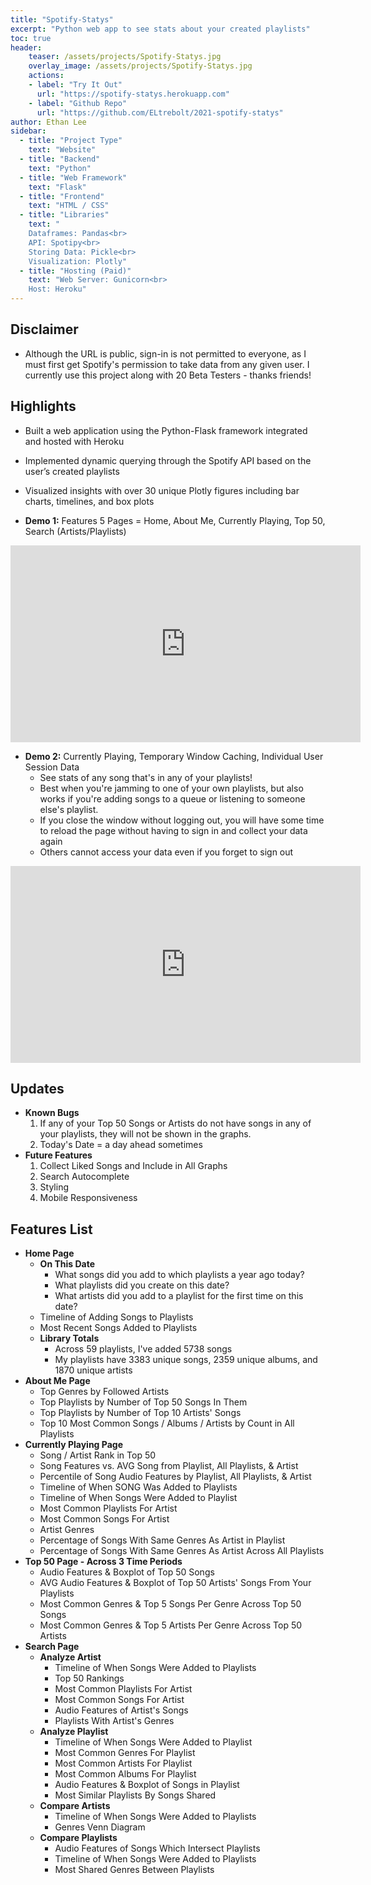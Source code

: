 ```yaml
---
title: "Spotify-Statys"
excerpt: "Python web app to see stats about your created playlists"
toc: true
header:
    teaser: /assets/projects/Spotify-Statys.jpg
    overlay_image: /assets/projects/Spotify-Statys.jpg
    actions:
    - label: "Try It Out"
      url: "https://spotify-statys.herokuapp.com"
    - label: "Github Repo"
      url: "https://github.com/ELtrebolt/2021-spotify-statys"
author: Ethan Lee
sidebar:
  - title: "Project Type"
    text: "Website"
  - title: "Backend"
    text: "Python"
  - title: "Web Framework"
    text: "Flask"
  - title: "Frontend"
    text: "HTML / CSS"
  - title: "Libraries"
    text: "
    Dataframes: Pandas<br>
    API: Spotipy<br>
    Storing Data: Pickle<br>
    Visualization: Plotly"
  - title: "Hosting (Paid)"
    text: "Web Server: Gunicorn<br>
    Host: Heroku"
---
```


## Disclaimer
- Although the URL is public, sign-in is not permitted to everyone, as I must first get Spotify's permission to take data from any given user. I currently use this project along with 20 Beta Testers - thanks friends!

## Highlights 
- Built a web application using the Python-Flask framework integrated and hosted with Heroku
- Implemented dynamic querying through the Spotify API based on the user’s created playlists
- Visualized insights with over 30 unique Plotly figures including bar charts, timelines, and box plots
  
- **Demo 1:** Features 5 Pages = Home, About Me, Currently Playing, Top 50, Search (Artists/Playlists)

<iframe width="560" height="315" src="https://github.com/ELtrebolt/2021-spotify-statys/assets/44250460/ed9e9a98-9688-417c-bbf8-f735e8062f7f" frameborder="0" allowfullscreen></iframe>

- **Demo 2:** Currently Playing, Temporary Window Caching, Individual User Session Data
    - See stats of any song that's in any of your playlists!
    - Best when you're jamming to one of your own playlists, but also works if you're adding songs to a queue or listening to someone else's playlist.
    - If you close the window without logging out, you will have some time to reload the page without having to sign in and collect your data again
    - Others cannot access your data even if you forget to sign out

<iframe width="560" height="315" src="https://github.com/ELtrebolt/2021-spotify-statys/assets/44250460/00ebe70e-50d4-4933-a8a8-78be41a0c7e2" frameborder="0" allowfullscreen></iframe>

## Updates
- **Known Bugs**
    1. If any of your Top 50 Songs or Artists do not have songs in any of your playlists, they will not be shown in the graphs.
    2. Today's Date = a day ahead sometimes
- **Future Features**
    1. Collect Liked Songs and Include in All Graphs
    2. Search Autocomplete
    3. Styling
    4. Mobile Responsiveness

## Features List
- **Home Page**
    - **On This Date**
        - What songs did you add to which playlists a year ago today?
        - What playlists did you create on this date?
        - What artists did you add to a playlist for the first time on this date?
    - Timeline of Adding Songs to Playlists
    - Most Recent Songs Added to Playlists
    - **Library Totals**
        - Across 59 playlists, I've added 5738 songs
        - My playlists have 3383 unique songs, 2359 unique albums, and 1870 unique artists
- **About Me Page**
    - Top Genres by Followed Artists
    - Top Playlists by Number of Top 50 Songs In Them
    - Top Playlists by Number of Top 10 Artists' Songs
    - Top 10 Most Common Songs / Albums / Artists by Count in All Playlists
- **Currently Playing Page**
    - Song / Artist Rank in Top 50
    - Song Features vs. AVG Song from Playlist, All Playlists, & Artist
    - Percentile of Song Audio Features by Playlist, All Playlists, & Artist
    - Timeline of When SONG Was Added to Playlists
    - Timeline of When Songs Were Added to Playlist
    - Most Common Playlists For Artist
    - Most Common Songs For Artist
    - Artist Genres
    - Percentage of Songs With Same Genres As Artist in Playlist
    - Percentage of Songs With Same Genres As Artist Across All Playlists
- **Top 50 Page - Across 3 Time Periods**
    - Audio Features & Boxplot of Top 50 Songs
    - AVG Audio Features & Boxplot of Top 50 Artists' Songs From Your Playlists
    - Most Common Genres & Top 5 Songs Per Genre Across Top 50 Songs
    - Most Common Genres & Top 5 Artists Per Genre Across Top 50 Artists
- **Search Page**
    - **Analyze Artist**
        - Timeline of When Songs Were Added to Playlists
        - Top 50 Rankings
        - Most Common Playlists For Artist
        - Most Common Songs For Artist
        - Audio Features of Artist's Songs
        - Playlists With Artist's Genres
    - **Analyze Playlist**
        - Timeline of When Songs Were Added to Playlist
        - Most Common Genres For Playlist
        - Most Common Artists For Playlist
        - Most Common Albums For Playlist
        - Audio Features & Boxplot of Songs in Playlist
        - Most Similar Playlists By Songs Shared
    - **Compare Artists**
        - Timeline of When Songs Were Added to Playlists
        - Genres Venn Diagram
    - **Compare Playlists**
        - Audio Features of Songs Which Intersect Playlists
        - Timeline of When Songs Were Added to Playlists
        - Most Shared Genres Between Playlists